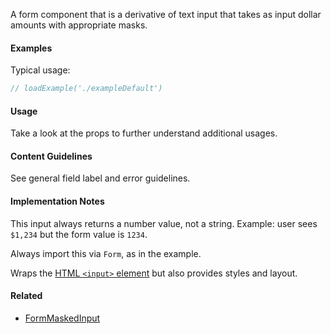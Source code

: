 A form component that is a derivative of text input that takes as input dollar amounts with appropriate masks.

#### Examples

Typical usage:

```jsx
// loadExample('./exampleDefault')
```

#### Usage

Take a look at the props to further understand additional usages.

#### Content Guidelines

See general field label and error guidelines.

#### Implementation Notes

This input always returns a number value, not a string. Example: user sees `$1,234` but the form value is `1234`.

Always import this via `Form`, as in the example.

Wraps the [HTML `<input>` element](https://developer.mozilla.org/en-US/docs/Web/HTML/Element/input) but also provides styles and layout.

#### Related

- [FormMaskedInput](#!/FormMaskedInput)
